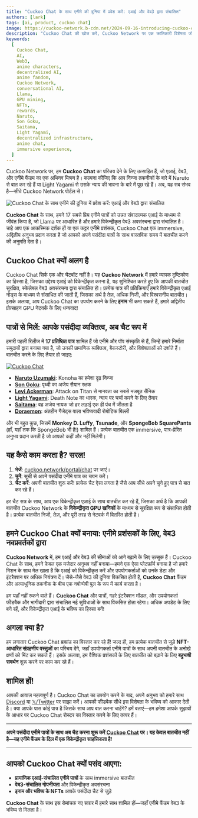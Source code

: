 ```yaml
---
title: "Cuckoo Chat के साथ एनीमे की दुनिया में प्रवेश करें: एआई और वेब3 द्वारा संचालित"
authors: [lark]
tags: [ai, product, cuckoo chat]
image: https://cuckoo-network.b-cdn.net/2024-09-16-introducing-cuckoo-chat-converse-with-your-favorite-anime-characters.webp
description: "Cuckoo Chat की खोज करें, Cuckoo Network पर एक क्रांतिकारी विशेषता जो आपको 17 प्रतिष्ठित एनीमे पात्रों के साथ वास्तविक समय में बातचीत करने देती है। अत्याधुनिक एआई और वेब3 तकनीक का उपयोग करते हुए, Cuckoo Chat एनीमे प्रशंसकों के लिए एक प्रामाणिक और immersive अनुभव प्रदान करता है। अभी चैट करना शुरू करें: cuckoo.network/portal/chat!"
keywords:
  [
    Cuckoo Chat,
    AI,
    Web3,
    anime characters,
    decentralized AI,
    anime fandom,
    Cuckoo Network,
    conversational AI,
    Llama,
    GPU mining,
    NFTs,
    rewards,
    Naruto,
    Son Goku,
    Saitama,
    Light Yagami,
    decentralized infrastructure,
    anime chat,
    immersive experience,
  ]
---
```


Cuckoo Network पर, हम **Cuckoo Chat** का परिचय देने के लिए उत्साहित हैं, जो एआई, वेब3, और एनीमे फैंडम का एक अभिनव मिश्रण है। कल्पना कीजिए कि आप निन्जा तकनीकों के बारे में Naruto से बात कर रहे हैं या Light Yagami से उसके न्याय की भावना के बारे में पूछ रहे हैं। अब, यह सब संभव है—सीधे Cuckoo Network पोर्टल से।

![Cuckoo Chat के साथ एनीमे की दुनिया में प्रवेश करें: एआई और वेब3 द्वारा संचालित](https://cuckoo-network.b-cdn.net/2024-09-16-introducing-cuckoo-chat-converse-with-your-favorite-anime-characters.webp "Cuckoo Chat के साथ एनीमे की दुनिया में प्रवेश करें: एआई और वेब3 द्वारा संचालित")

**Cuckoo Chat** के साथ, हमने 17 सबसे प्रिय एनीमे पात्रों को उन्नत संवादात्मक एआई के माध्यम से जीवंत किया है, जो Llama पर आधारित है और हमारे विकेन्द्रीकृत वेब3 अवसंरचना द्वारा संचालित है। चाहे आप एक आकस्मिक दर्शक हों या एक कट्टर एनीमे प्रशंसक, Cuckoo Chat एक immersive, अद्वितीय अनुभव प्रदान करता है जो आपको अपने पसंदीदा पात्रों के साथ वास्तविक समय में बातचीत करने की अनुमति देता है।

## **Cuckoo Chat क्यों अलग है**

Cuckoo Chat सिर्फ एक और चैटबॉट नहीं है। यह **Cuckoo Network** में हमारे व्यापक दृष्टिकोण का हिस्सा है, जिसका उद्देश्य एआई को विकेन्द्रीकृत करना है, यह सुनिश्चित करते हुए कि आपकी बातचीत सुरक्षित, स्केलेबल वेब3 अवसंरचना द्वारा संचालित हो। प्रत्येक पात्र की प्रतिक्रियाएँ हमारे विकेन्द्रीकृत एआई नोड्स के माध्यम से संसाधित की जाती हैं, जिसका अर्थ है तेज़, अधिक निजी, और विश्वसनीय बातचीत। इसके अलावा, आप Cuckoo Chat का उपयोग करने के लिए **इनाम** भी कमा सकते हैं, हमारे अद्वितीय प्रोत्साहन GPU नेटवर्क के लिए धन्यवाद!

## **पात्रों से मिलें: आपके पसंदीदा व्यक्तित्व, अब चैट रूप में**

हमारी पहली रिलीज में **17 प्रतिष्ठित पात्र** शामिल हैं जो एनीमे और पॉप संस्कृति से हैं, जिन्हें हमारे निर्माता समुदायों द्वारा बनाया गया है, जो उनकी प्रामाणिक व्यक्तित्व, बैकस्टोरी, और विशेषताओं को दर्शाते हैं। बातचीत करने के लिए तैयार हो जाइए:

[![Cuckoo Chat](https://cuckoo-network.b-cdn.net/cuckoo-chat-preview.webp "Cuckoo Chat")](https://cuckoo.network/portal/chat)

- **[Naruto Uzumaki](https://cuckoo.network/portal/chat/naruto)**: Konoha का हमेशा दृढ़ निन्जा
- **[Son Goku](https://cuckoo.network/portal/chat/goku)**: पृथ्वी का अजेय सैयान रक्षक
- **[Levi Ackerman](https://cuckoo.network/portal/chat/levi)**: Attack on Titan से मानवता का सबसे मजबूत सैनिक
- **[Light Yagami](https://cuckoo.network/portal/chat/light)**: Death Note का धारक, न्याय पर चर्चा करने के लिए तैयार
- **[Saitama](https://cuckoo.network/portal/chat/saitama)**: वह अजेय नायक जो हर लड़ाई एक ही पंच में जीतता है
- **[Doraemon](https://cuckoo.network/portal/chat/doraemon)**: अंतहीन गैजेट्स वाला भविष्यवादी रोबोटिक बिल्ली

और भी बहुत कुछ, जिसमें **Monkey D. Luffy**, **Tsunade**, और **SpongeBob SquarePants** (हाँ, यहाँ तक कि SpongeBob भी है!) शामिल हैं। प्रत्येक बातचीत एक immersive, पात्र-प्रेरित अनुभव प्रदान करती है जो आपको कहीं और नहीं मिलेगी।

## **यह कैसे काम करता है? सरल!**

1. **भेजें**: [cuckoo.network/portal/chat](https://cuckoo.network/portal/chat) पर जाएं।
2. **चुनें**: सूची से अपने पसंदीदा एनीमे पात्र का चयन करें।
3. **चैट करें**: अपनी बातचीत शुरू करें! प्रत्येक चैट ऐसा लगता है जैसे आप सीधे अपने चुने हुए पात्र से बात कर रहे हैं।

हर चैट सत्र के साथ, आप एक विकेन्द्रीकृत एआई के साथ बातचीत कर रहे हैं, जिसका अर्थ है कि आपकी बातचीत Cuckoo Network के **विकेन्द्रीकृत GPU खनिकों** के माध्यम से सुरक्षित रूप से संसाधित होती है। प्रत्येक बातचीत निजी, तेज़, और पूरी तरह से नेटवर्क में वितरित होती है।

## **हमने Cuckoo Chat क्यों बनाया: एनीमे प्रशंसकों के लिए, वेब3 नवप्रवर्तकों द्वारा**

**Cuckoo Network** में, हम एआई और वेब3 की सीमाओं को आगे बढ़ाने के लिए उत्सुक हैं। Cuckoo Chat के साथ, हमने केवल एक मजेदार अनुभव नहीं बनाया—हमने एक ऐसा प्लेटफ़ॉर्म बनाया है जो हमारे मिशन के साथ मेल खाता है कि एआई को विकेन्द्रीकृत करें और उपयोगकर्ताओं को उनके डेटा और इंटरैक्शन पर अधिक नियंत्रण दें। जैसे-जैसे वेब3 की दुनिया विकसित होती है, **Cuckoo Chat** फैंडम और अत्याधुनिक तकनीक के बीच एक नवोन्मेषी पुल के रूप में कार्य करता है।

हम यहाँ नहीं रुकने वाले हैं। **Cuckoo Chat** और पात्रों, गहरे इंटरैक्शन मॉडल, और उपयोगकर्ता फीडबैक और भागीदारी द्वारा संचालित नई सुविधाओं के साथ विकसित होता रहेगा। अधिक अपडेट के लिए बने रहें, और विकेन्द्रीकृत एआई के भविष्य का हिस्सा बनें!

## **अगला क्या है?**

हम लगातार Cuckoo Chat ब्रह्मांड का विस्तार कर रहे हैं! जल्द ही, हम प्रत्येक बातचीत से जुड़े **NFT-आधारित संग्रहणीय वस्तुओं** का परिचय देंगे, जहाँ उपयोगकर्ता एनीमे पात्रों के साथ अपनी बातचीत के अनोखे क्षणों को मिंट कर सकते हैं। इसके अलावा, हम वैश्विक प्रशंसकों के लिए बातचीत को बढ़ाने के लिए **बहुभाषी समर्थन** शुरू करने पर काम कर रहे हैं।

## **शामिल हों!**

आपकी आवाज़ महत्वपूर्ण है। Cuckoo Chat का उपयोग करने के बाद, अपने अनुभव को हमारे साथ [Discord](https://cuckoo.network/dc) या [𝕏/Twitter](https://cuckoo.network/x) पर साझा करें। आपकी फीडबैक सीधे इस विशेषता के भविष्य को आकार देती है। क्या आपके पास कोई पात्र है जिसके साथ आप बात करना चाहेंगे? हमें बताएं—हम हमेशा आपके सुझावों के आधार पर Cuckoo Chat रोस्टर का विस्तार करने के लिए तत्पर हैं।

---

**अपने पसंदीदा एनीमे पात्रों के साथ अब चैट करना शुरू करें [Cuckoo Chat](https://cuckoo.network/portal/chat) पर। यह केवल बातचीत नहीं है—यह एनीमे फैंडम के दिल में एक विकेन्द्रीकृत साहसिकता है!**

---

## **आपको Cuckoo Chat क्यों पसंद आएगा:**

- **प्रामाणिक एआई-संचालित एनीमे पात्रों** के साथ immersive बातचीत
- **वेब3-संचालित गोपनीयता** और विकेन्द्रीकृत अवसंरचना
- **इनाम और भविष्य के NFTs** आपके पसंदीदा चैट से जुड़े

**Cuckoo Chat** के साथ इस रोमांचक नए सफर में हमारे साथ शामिल हों—जहाँ एनीमे फैंडम वेब3 के भविष्य से मिलता है।
